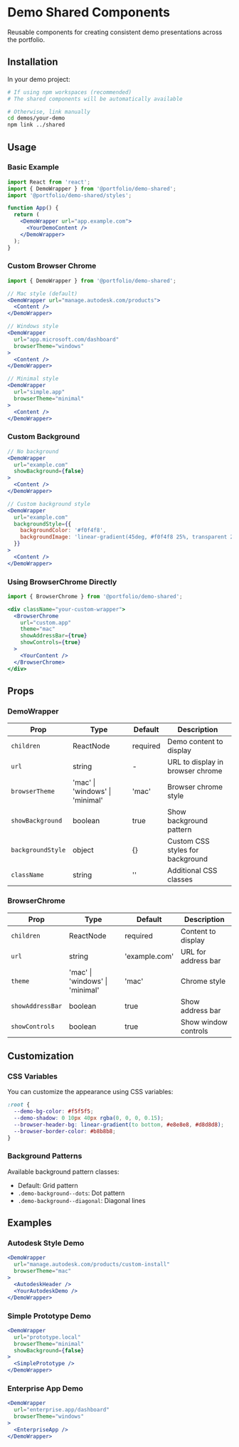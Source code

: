# Demo Shared Components

Reusable components for creating consistent demo presentations across the portfolio.

## Installation

In your demo project:

```bash
# If using npm workspaces (recommended)
# The shared components will be automatically available

# Otherwise, link manually
cd demos/your-demo
npm link ../shared
```

## Usage

### Basic Example

```jsx
import React from 'react';
import { DemoWrapper } from '@portfolio/demo-shared';
import '@portfolio/demo-shared/styles';

function App() {
  return (
    <DemoWrapper url="app.example.com">
      <YourDemoContent />
    </DemoWrapper>
  );
}
```

### Custom Browser Chrome

```jsx
import { DemoWrapper } from '@portfolio/demo-shared';

// Mac style (default)
<DemoWrapper url="manage.autodesk.com/products">
  <Content />
</DemoWrapper>

// Windows style
<DemoWrapper 
  url="app.microsoft.com/dashboard"
  browserTheme="windows"
>
  <Content />
</DemoWrapper>

// Minimal style
<DemoWrapper 
  url="simple.app"
  browserTheme="minimal"
>
  <Content />
</DemoWrapper>
```

### Custom Background

```jsx
// No background
<DemoWrapper 
  url="example.com"
  showBackground={false}
>
  <Content />
</DemoWrapper>

// Custom background style
<DemoWrapper 
  url="example.com"
  backgroundStyle={{
    backgroundColor: '#f0f4f8',
    backgroundImage: 'linear-gradient(45deg, #f0f4f8 25%, transparent 25%)'
  }}
>
  <Content />
</DemoWrapper>
```

### Using BrowserChrome Directly

```jsx
import { BrowserChrome } from '@portfolio/demo-shared';

<div className="your-custom-wrapper">
  <BrowserChrome 
    url="custom.app"
    theme="mac"
    showAddressBar={true}
    showControls={true}
  >
    <YourContent />
  </BrowserChrome>
</div>
```

## Props

### DemoWrapper

| Prop | Type | Default | Description |
|------|------|---------|-------------|
| `children` | ReactNode | required | Demo content to display |
| `url` | string | - | URL to display in browser chrome |
| `browserTheme` | 'mac' \| 'windows' \| 'minimal' | 'mac' | Browser chrome style |
| `showBackground` | boolean | true | Show background pattern |
| `backgroundStyle` | object | {} | Custom CSS styles for background |
| `className` | string | '' | Additional CSS classes |

### BrowserChrome

| Prop | Type | Default | Description |
|------|------|---------|-------------|
| `children` | ReactNode | required | Content to display |
| `url` | string | 'example.com' | URL for address bar |
| `theme` | 'mac' \| 'windows' \| 'minimal' | 'mac' | Chrome style |
| `showAddressBar` | boolean | true | Show address bar |
| `showControls` | boolean | true | Show window controls |

## Customization

### CSS Variables

You can customize the appearance using CSS variables:

```css
:root {
  --demo-bg-color: #f5f5f5;
  --demo-shadow: 0 10px 40px rgba(0, 0, 0, 0.15);
  --browser-header-bg: linear-gradient(to bottom, #e8e8e8, #d8d8d8);
  --browser-border-color: #b8b8b8;
}
```

### Background Patterns

Available background pattern classes:
- Default: Grid pattern
- `.demo-background--dots`: Dot pattern
- `.demo-background--diagonal`: Diagonal lines

## Examples

### Autodesk Style Demo

```jsx
<DemoWrapper 
  url="manage.autodesk.com/products/custom-install"
  browserTheme="mac"
>
  <AutodeskHeader />
  <YourAutodeskDemo />
</DemoWrapper>
```

### Simple Prototype Demo

```jsx
<DemoWrapper 
  url="prototype.local"
  browserTheme="minimal"
  showBackground={false}
>
  <SimplePrototype />
</DemoWrapper>
```

### Enterprise App Demo

```jsx
<DemoWrapper 
  url="enterprise.app/dashboard"
  browserTheme="windows"
>
  <EnterpriseApp />
</DemoWrapper>
```
